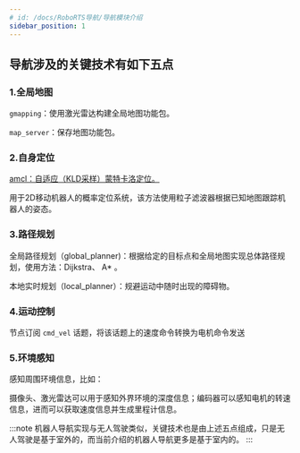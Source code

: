 ```yaml
---
# id: /docs/RoboRTS导航/导航模块介绍
sidebar_position: 1
---
```

## 导航涉及的关键技术有如下五点

### 1.全局地图

`gmapping`：使用激光雷达构建全局地图功能包。

`map_server`：保存地图功能包。

### 2.自身定位

[amcl：自适应（KLD采样）蒙特卡洛定位。](https://roboppn.top/docs/RoboRTS%E5%AF%BC%E8%88%AA/%E8%87%AA%E8%BA%AB%E5%AE%9A%E4%BD%8D%EF%BC%9Aamcl)

用于2D移动机器人的概率定位系统，该方法使用粒子滤波器根据已知地图跟踪机器人的姿态。

### 3.路径规划

全局路径规划（global_planner)：根据给定的目标点和全局地图实现总体路径规划，使用方法：Dijkstra、 A* 。

本地实时规划（local_planner）：规避运动中随时出现的障碍物。

### 4.运动控制

节点订阅 `cmd_vel` 话题，将该话题上的速度命令转换为电机命令发送

### 5.环境感知

感知周围环境信息，比如：

摄像头、激光雷达可以用于感知外界环境的深度信息；编码器可以感知电机的转速信息，进而可以获取速度信息并生成里程计信息。

:::note
机器人导航实现与无人驾驶类似，关键技术也是由上述五点组成，只是无人驾驶是基于室外的，而当前介绍的机器人导航更多是基于室内的。
:::
